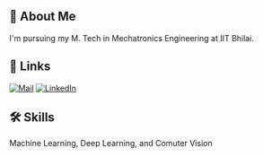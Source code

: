 ## 🚀 About Me
I'm pursuing my M. Tech in Mechatronics Engineering at IIT Bhilai.


## 🔗 Links
[![Mail](https://img.shields.io/badge/Mail-mailto%3Aexample%40example.com-blue)](mailto:mratunjays@iitbhilai.ac.in)
[![LinkedIn](https://img.shields.io/badge/LinkedIn-Connect-blue?style=flat-square&logo=linkedin)](https://www.linkedin.com/in/mratunjay-singh-1866021b0/)


## 🛠 Skills
Machine Learning, Deep Learning, and Comuter Vision

